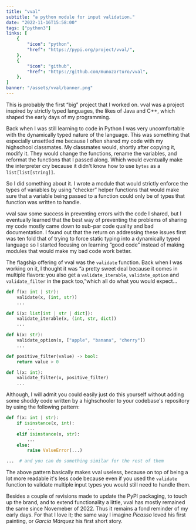 ```yaml
---
title: "vval"
subtitle: "a python module for input validation."
date: "2022-11-16T15:58:00"
tags: ["python3"]
links: [
    {
        "icon": "python",
        "href": "https://pypi.org/project/vval/",
    },
    {
        "icon": "github",
        "href": "https://github.com/munozarturo/vval",
    },
]
banner: "/assets/vval/banner.png"
---
```


This is probably the first &ldquo;big&rdquo; project that I worked on. vval was a project inspired by strictly typed languages, the likes of Java and C++, which shaped the early days of my programming.

Back when I was still learning to code in Python I was very uncomfortable with the dynamically typed nature of the language. This was something that especially unsettled me because I often shared my code with my highschool classmates. My classmates would, shortly after copying it, modify it. They would change the functions, rename the variables, and reformat the functions that I passed along. Which would eventually make the interpreter cry because it didn't know how to use `bytes` as a `list[list[string]]`.

So I did something about it. I wrote a module that would strictly enforce the types of variables by using &ldquo;checker&rdquo; helper functions that would make sure that a variable being passed to a function could only be of types that function was written to handle.

vval saw some success in preventing errors with the code I shared, but I eventually learned that the best way of preventing the problems of sharing my code mostly came down to sub-par code quality and bad documentation. I found out that the return on addressing these issues first was ten fold that of trying to force static typing into a dynamically typed language so I started focusing on learning &ldquo;good code&rdquo; instead of making modules that would make my bad code work better.

The flagship offering of vval was the `validate` function. Back when I was working on it, I thought it was &ldquo;a pretty sweet deal because it comes in multiple flavors: you also get a `validate_iterable`, `validate_option` and `validate_filter` in the pack too,&rdquo;which all do what you would expect...

```python
def f(x: int | str):
    validate(x, (int, str))
    ...

def i(x: list[int | str | dict]):
    validate_iterable(x, (int, str, dict))
    ...

def k(x: str):
    validate_option(x, ["apple", "banana", "cherry"])
    ...

def positive_filter(value) -> bool:
    return value > 0

def l(x: int):
    validate_filter(x, positive_filter)
    ...
```

Although, I will admit you could easily just do this yourself without adding some shoddy code written by a highschooler to your codebase's repository by using the following pattern:

```python
def f(x: int | str):
    if isinstance(x, int):
        ...
    elif isinstance(x, str):
        ...
    else: 
        raise ValueError(...)

...  # and you can do something similar for the rest of them
```

The above pattern basically makes vval useless, because on top of being a lot more readable it's less code because even if you used the `validate` function to validate multiple input types you would still need to handle them.

Besides a couple of revisions made to update the PyPI packaging, to touch up the brand, and to extend functionality a little, vval has mostly remained the same since Novemeber of 2022. Thus it remains a fond reminder of my early days. For that I love it; the same way I imagine *Picasso* loved his first painting, or *García Márquez* his first short story.
